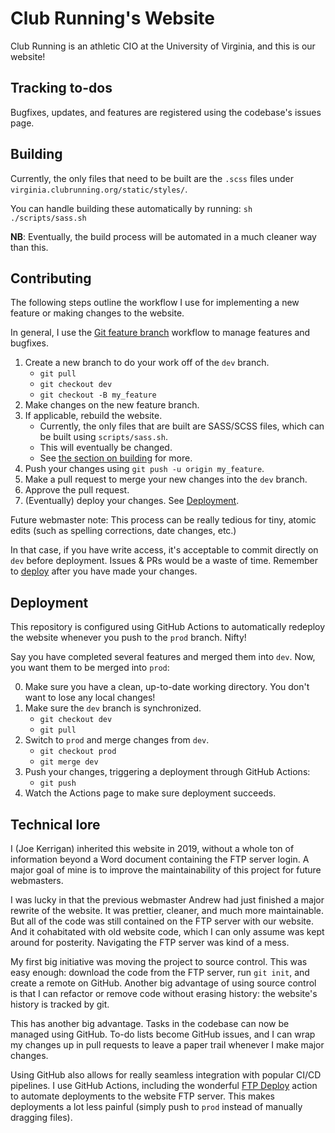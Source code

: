 # Club Running's Website
Club Running is an athletic CIO at the University of Virginia, and this is our website!

## Tracking to-dos
Bugfixes, updates, and features are registered using the codebase's issues page.

## Building
Currently, the only files that need to be built are the `.scss` files under `virginia.clubrunning.org/static/styles/`.

You can handle building these automatically by running: `sh ./scripts/sass.sh`

**NB**: Eventually, the build process will be automated in a much cleaner way than this.

## Contributing
The following steps outline the workflow I use for implementing a new feature or making changes to the website.

In general, I use the [Git feature branch](https://www.atlassian.com/git/tutorials/comparing-workflows/feature-branch-workflow) workflow to manage features and bugfixes.

1. Create a new branch to do your work off of the `dev` branch.
    - `git pull`
    - `git checkout dev`
    - `git checkout -B my_feature`
2. Make changes on the new feature branch.
3. If applicable, rebuild the website.
    - Currently, the only files that are built are SASS/SCSS files, which can be built using `scripts/sass.sh`.
    - This will eventually be changed.
    - See [the section on building](#Building) for more.
4. Push your changes using `git push -u origin my_feature`.
5. Make a pull request to merge your new changes into the `dev` branch.
6. Approve the pull request.
7. (Eventually) deploy your changes. See [Deployment](#Deployment).

Future webmaster note: This process can be really tedious for tiny, atomic edits (such as spelling corrections, date changes, etc.)

In that case, if you have write access, it's acceptable to commit directly on `dev` before deployment. Issues & PRs would be a waste of time. Remember to [deploy](#Deployment) after you have made your changes.

## Deployment
This repository is configured using GitHub Actions to automatically redeploy the website whenever you push to the `prod` branch. Nifty!

Say you have completed several features and merged them into `dev`. Now, you want them to be merged into `prod`:

0. Make sure you have a clean, up-to-date working directory. You don't want to lose any local changes!
1. Make sure the `dev` branch is synchronized.
    - `git checkout dev`
    - `git pull`
2. Switch to `prod` and merge changes from `dev`.
    - `git checkout prod`
    - `git merge dev`
3. Push your changes, triggering a deployment through GitHub Actions:
    - `git push`
4. Watch the Actions page to make sure deployment succeeds.

## Technical lore
I (Joe Kerrigan) inherited this website in 2019, without a whole ton of information beyond a Word document containing the FTP server login. A major goal of mine is to improve the maintainability of this project for future webmasters.

I was lucky in that the previous webmaster Andrew had just finished a major rewrite of the website. It was prettier, cleaner, and much more maintainable. But all of the code was still contained on the FTP server with our website. And it cohabitated with old website code, which I can only assume was kept around for posterity. Navigating the FTP server was kind of a mess.

My first big initiative was moving the project to source control. This was easy enough: download the code from the FTP server, run `git init`, and create a remote on GitHub. Another big advantage of using source control is that I can refactor or remove code without erasing history: the website's history is tracked by git.

This has another big advantage. Tasks in the codebase can now be managed using GitHub. To-do lists become GitHub issues, and I can wrap my changes up in pull requests to leave a paper trail whenever I make major changes.

Using GitHub also allows for really seamless integration with popular CI/CD pipelines. I use GitHub Actions, including the wonderful [FTP Deploy](https://github.com/marketplace/actions/ftp-deploy) action to automate deployments to the website FTP server. This makes deployments a lot less painful (simply push to `prod` instead of manually dragging files).